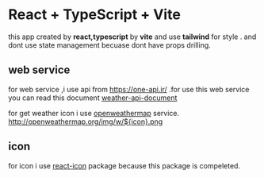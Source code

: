 # React + TypeScript + Vite

this app created by **react,typescript** by **vite** and use **tailwind** for style .
and dont use state management becuase dont have props drilling.

## web service

for web service ,i use api from https://one-api.ir/ .for use this web service you can read this document [weather-api-document](https://one-api.ir/2021/04/09/api-%d9%87%d9%88%d8%a7%d8%b4%d9%86%d8%a7%d8%b3%db%8c-%d9%88-%d9%88%d8%b6%d8%b9%db%8c%d8%aa-%d8%ac%d9%88%db%8c/)

for get weather icon i use [openweathermap](openweathermap.org) service.
http://openweathermap.org/img/w/${icon}.png

## icon

for icon i use [react-icon](https://react-icons.github.io/react-icons/) package because this package is compeleted.
